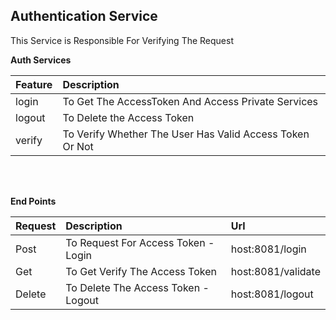 ## Authentication Service

This Service is Responsible For Verifying The Request 

<b>Auth Services</b>

| Feature  | Description  |
|----------|:-------------|
| login | To Get The AccessToken And Access Private Services |
| logout | To Delete the Access Token |
| verify | To Verify Whether The User Has Valid Access Token Or Not  |


<br></br>

<b>End Points</b>

| Request  | Description  | Url |
|----------|:-------------|:-------------|
| Post | To Request For Access Token - Login | host:8081/login |
| Get | To Get Verify The Access Token |host:8081/validate |
| Delete | To Delete The Access Token - Logout |host:8081/logout |

<br></br>